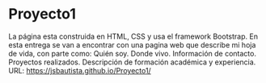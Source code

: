 # Proyecto1
La página esta construida en HTML, CSS y usa el framework Bootstrap. En esta entrega se van a encontrar con una pagina web que describe mi hoja de vida, con parte como:
Quién soy.
Donde vivo.
Información de contacto.
Proyectos realizados.
Descripción de formación académica y experiencia.
URL: https://jsbautista.github.io/Proyecto1/
